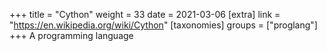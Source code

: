 +++
title = "Cython"
weight = 33
date = 2021-03-06
[extra]
link = "https://en.wikipedia.org/wiki/Cython"
[taxonomies]
groups = ["proglang"]
+++
A programming language

